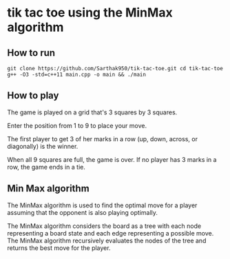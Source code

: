 # tik tac toe using the MinMax algorithm

## How to run
`
git clone https://github.com/Sarthak950/tik-tac-toe.git
cd tik-tac-toe
g++ -O3 -std=c++11 main.cpp -o main && ./main
`
## How to play
The game is played on a grid that's 3 squares by 3 squares.

Enter the position from 1 to 9 to place your move.

The first player to get 3 of her marks in a row (up, down, across, or diagonally) is the winner.

When all 9 squares are full, the game is over. If no player has 3 marks in a row, the game ends in a tie.

## Min Max algorithm 
The MinMax algorithm is used to find the optimal move for a player assuming that the opponent is also playing optimally.

The MinMax algorithm considers the board as a tree with each node representing a board state and each edge representing a possible move.
The MinMax algorithm recursively evaluates the nodes of the tree and returns the best move for the player.
